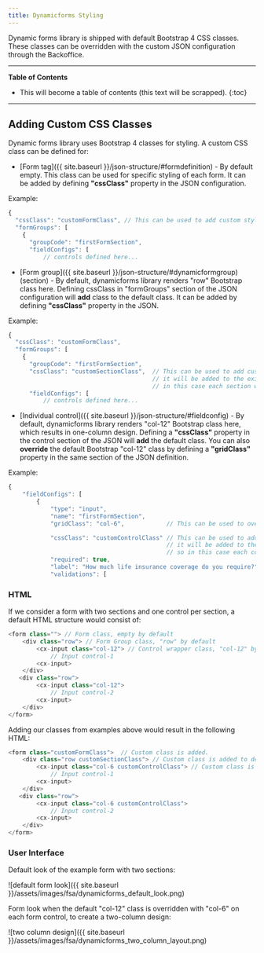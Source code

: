 ```yaml
---
title: Dynamicforms Styling
---
```

Dynamic forms library is shipped with default Bootstrap 4 CSS classes. These classes can be overridden with the custom JSON configuration through the Backoffice.

***

**Table of Contents**

- This will become a table of contents (this text will be scrapped).
{:toc}

***

## Adding Custom CSS Classes

Dynamic forms library uses Bootstrap 4 classes for styling. A custom CSS class can be defined for:

- [Form tag]({{ site.baseurl }}/json-structure/#formdefinition) - By default empty. This class can be used for specific styling of each form. It can be added by defining **"cssClass"** property in the JSON configuration.

Example:

```typescript
{
  "cssClass": "customFormClass", // This can be used to add custom styling class on the form tag
  "formGroups": [
    {
      "groupCode": "firstFormSection",
      "fieldConfigs": [
          // controls defined here...
```

- [Form group]({{ site.baseurl }}/json-structure/#dynamicformgroup) (section) - By default, dynamicforms library renders "row" Bootstrap class here. Defining cssClass in "formGroups" section of the JSON configuration will **add** class to the default class. It can be added by defining **"cssClass"** property in the JSON.

Example:

```typescript
{
  "cssClass": "customFormClass",
  "formGroups": [
    {
      "groupCode": "firstFormSection",
      "cssClass": "customSectionClass",  // This can be used to add custom styling class to the section (Form Group),
                                         // it will be added to the existing bootstrap's "row" class,
                                         // in this case each section would have "row customSectionClass".
      "fieldConfigs": [
          // controls defined here...
```

- [Individual control]({{ site.baseurl }}/json-structure/#fieldconfig) - By default, dynamicforms library renders "col-12" Bootstrap class here, which results in one-column design. Defining a **"cssClass"** property in the control section of the JSON will **add** the default class.
You can also **override** the default Bootstrap "col-12" class by defining a **"gridClass"** property in the same section of the JSON definition.

Example:

```typescript
{
    "fieldConfigs": [
        {
            "type": "input",
            "name": "firstFormSection",
            "gridClass": "col-6",            // This can be used to override the default FSA (col-12) 1-column layout

            "cssClass": "customControlClass" // This can be used to add custom styling class to control,
                                             // it will be added to the existing bootstrap's "col-6" class,
                                             // so in this case each control would have "col-6 customControlClass"
            "required": true,
            "label": "How much life insurance coverage do you require?",
            "validations": [
```

### HTML

If we consider a form with two sections and one control per section, a default HTML structure would consist of:

```typescript
<form class=""> // Form class, empty by default
    <div class="row"> // Form Group class, "row" by default
        <cx-input class="col-12"> // Control wrapper class, "col-12" by default  
            // Input control-1
        <cx-input>
    </div>
   <div class="row">
        <cx-input class="col-12">   
            // Input control-2
        <cx-input>
    </div>
</form>
```

Adding our classes from examples above would result in the following HTML:

```typescript
<form class="customFormClass">  // Custom class is added.
    <div class="row customSectionClass"> // Custom class is added to default class.
        <cx-input class="col-6 customControlClass"> // Custom class is added to default class, and grid class is REPLACED
            // Input control-1
        <cx-input>
    </div>
   <div class="row">
        <cx-input class="col-6 customControlClass">   
            // Input control-2
        <cx-input>
    </div>
</form>
```

### User Interface

Default look of the example form with two sections:

![default form look]({{ site.baseurl }}/assets/images/fsa/dynamicforms_default_look.png)

Form look when the default "col-12" class is overridden with "col-6" on each form control, to create a two-column design:

![two column design]({{ site.baseurl }}/assets/images/fsa/dynamicforms_two_column_layout.png)
